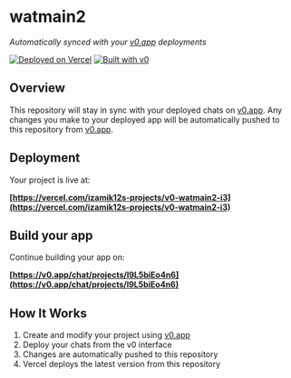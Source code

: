 # watmain2

*Automatically synced with your [v0.app](https://v0.app) deployments*

[![Deployed on Vercel](https://img.shields.io/badge/Deployed%20on-Vercel-black?style=for-the-badge&logo=vercel)](https://vercel.com/izamik12s-projects/v0-watmain2-i3)
[![Built with v0](https://img.shields.io/badge/Built%20with-v0.app-black?style=for-the-badge)](https://v0.app/chat/projects/l9L5biEo4n6)

## Overview

This repository will stay in sync with your deployed chats on [v0.app](https://v0.app).
Any changes you make to your deployed app will be automatically pushed to this repository from [v0.app](https://v0.app).

## Deployment

Your project is live at:

**[https://vercel.com/izamik12s-projects/v0-watmain2-i3](https://vercel.com/izamik12s-projects/v0-watmain2-i3)**

## Build your app

Continue building your app on:

**[https://v0.app/chat/projects/l9L5biEo4n6](https://v0.app/chat/projects/l9L5biEo4n6)**

## How It Works

1. Create and modify your project using [v0.app](https://v0.app)
2. Deploy your chats from the v0 interface
3. Changes are automatically pushed to this repository
4. Vercel deploys the latest version from this repository